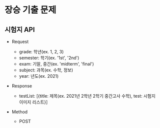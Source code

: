 # 장승 기출 문제

## 시험지 API
* Request
    * grade: 학년(ex. 1, 2, 3)
    * semester: 학기(ex. '1st', '2nd')
    * exam: 기말, 중간(ex. 'midterm', 'final')
    * subject: 과목(ex. 수학, 정보)
    * year: 년도(ex. 2021)

* Response
    * testList: [{title: 제목(ex. 2021년 2학년 2학기 중간고사 수학), test: 시험지 이미지 리스트}]

* Method
    * POST